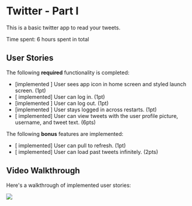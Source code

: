 # Twitter - Part I

This is a basic twitter app to read your tweets.

Time spent: 6 hours spent in total

## User Stories

The following **required** functionality is completed:

- [implemented ] User sees app icon in home screen and styled launch screen. (1pt)
- [ implemented] User can log in. (1pt)
- [implemented ] User can log out. (1pt)
- [implemented ] User stays logged in across restarts. (1pt)
- [ implemented] User can view tweets with the user profile picture, username, and tweet text. (6pts)

The following **bonus** features are implemented:

- [ implemented] User can pull to refresh. (1pt)
- [ implemented] User can load past tweets infinitely. (2pts)

## Video Walkthrough

Here's a walkthrough of implemented user stories:

![](https://i.imgur.com/rEZIfXp.gif)
